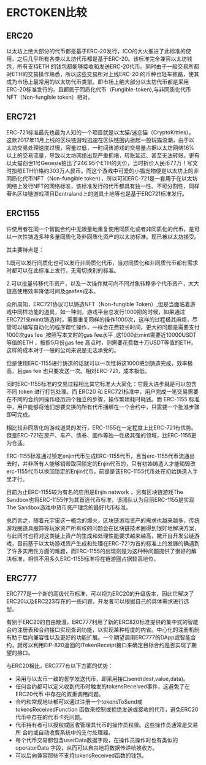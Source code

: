 # ERCTOKEN比较
## ERC20

以太坊上绝大部分的代币都是基于ERC-20发行，ICO的大火推进了此标准的使用，之后几乎所有各类以太坊代币都是基于ERC-20。该标准完全兼容以太坊钱包，所有支持ETH 的钱包都能够接收和发送ERC-20代币。同时由于一般交易所都对ETH的交易操作熟悉，所以这些交易所对上线ERC-20 的币种也轻车熟路，使其成为市场上最常用的以太坊代币类型。即市场上绝大部分以太坊代币都是采用ERC-20标准发行的，且都属于同质化代币（Fungible-token),与非同质化代币NFT（Non-fungible token）相对。

## ERC721

ERC-721标准最先也最为人知的一个项目就是以太猫/迷恋猫（CryptoKitties）。这款2017年11月上线的区块链游戏迅速在区块链圈内掀起一股玩猫浪潮，由于以太坊交易处理速度过慢，容量过低，一时间该游戏的交易量占据以太坊网络16%以上的交易流量，导致以太坊网络出现严重拥堵，转账延迟、甚至无法转账。更有以太猫创世1号Genesis拍出了246.95个ETH的天价，当时折价人民币77万！写文时按照ETH价格约303万人民币。而这个游戏中可爱的小猫宠物便是以太坊上的非同质化代币NFT（Non-fungible token），所以可知ERC-721是一套用于在以太坊网络上发行NFT的网络标准，该标准发行的代币都具有独一性、不可分割性，同样著名区块链游戏项目Dentraland上的道具土地等也是基于ERC721标准发行。

## ERC1155

许使用者在同一个智能合约中无限量地重复使用同质化或者非同质化的代币。是可以一次性铸造多种多量同质化及非同质化资产的以太坊标准。现已被以太坊接受。

其主要特点是：

1.既可以发行同质化也可以发行非同质化代币，当对同质化和非同质代币都有需求时都可以在此标准上发行，无需切换别的标准。

2.可以批量转移代币资产，以及一次操作就可向不同对象转移多个代币资产，大大提高使用效率降低时间及gasfee成本。

众所周知，ERC721协议可以铸造NFT（Non-fungible Token）,但是当面临着游戏中同样功能的道具，如一种剑，游戏平台总发行1000把的时候，如果通过ERC721来mint(铸造)时，需要重复同样的操作1000次，这样的过程极其麻烦，尽管可以编写自动化的程序帮忙操作，一样会花费较长时间，更大的问题是需要支付1000次gas fee ,按照写本文时的gas fee水平 ,这1000此mint需要近10000USDT等值的ETH ，按照5月份gas fee 高点时，则需要花费数十万USDT等值的ETH，这样的成本对于一般的公司来说是无法承受的。

但是使用ERC-1155进行铸造的话就可以一次性将这1000把剑铸造完成，效率极高，且gas fee 也只要发送一次。相对ERC-721，成本极低。

同时ERC-1155标准的交易过程相比其它标准大大简化：它最大进步就是可以包含不同 token 进行打包处理。而 ERC20 和 ERC721标准中，用户完成一笔交易需要在不同的合约间操作经历四个独立的步骤，操作繁琐耗时耗钱。而 ERC-1155 标准中，用户能够将他们想要交换的所有代币捆绑在一个合约中，只需要一个批准步骤即可完成。

相比较非同质化的游戏道具的发行，ERC-1155在一定程度上比ERC-721有优势。但是ERC-721在房产、车产、债券、画作等独一性极其强的领域，比ERC-1155更为合适。

ERC-1155标准通过锁定enjin代币生成ERC-1155代币，且当erc-1155代币流通出去时，并非所有人能够销毁取回锁定的Enjin代币的，只有初始铸造人才能销毁改erc-1155代币以换回锁定的Enjin代币，前提是该ERC-1155代币处在初始铸造人手里才行。

目前为止ERC-1155较为有名的应用是Enjin network ，另有区块链游戏The Sandbox也将ERC-1155作为其首选代币标准，该团队认为目前ERC-1155是实现The Sandbox游戏中货币资产理念的最好代币标准。

总而言之，随着元宇宙这一概念的爆火，区块链游戏资产的需求也越来越多，传统游戏圈道具服饰等玩家资产所有权的问题会在区块链技术圈得到很好地解决方案，与此同时也将对这类链上资产的生成和处理性能要求越来越高，撇开自开发公链游戏，目前基于以太坊游戏资产生成和处理在ERC-721为首的标准上的发展的确遇到了许多实用性方面的难题，而ERC-1155的出现则是为这种种问题提供了很好的解决标准，相信不用多久ERC-1155标准将在链游圈占据较高地位。

## ERC777

ERC777是一个新的高级代币标准，可以视为ERC20的升级版本，因此它解决了ERC20以及ERC223存在的一些问题，开发者可以根据自己的具体需求进行选型。

有别于ERC20的自由散漫，ERC777利用了新的ERC820标准提供的集中式的智能合约注册表和合约接口实现查询功能，以实现某种程度的内省。中心化的注册机制有助于后向兼容性以及更好的功能扩展。一个期望调用ERC777的DApp或智能合约，就可以利用EIP-820返回的ITokenReceipt接口来确定目标合约是否实现了期望的接口。

与ERC20相比，ERC777有以下方面的优势：

* 采用与以太币一致的哲学发送代币，即采用接口send(dest,value,data)。
* 任何合约都可以定义收到代币时触发的tokensReceived事件，这避免了在ERC20代币 中存在的双重调用问题。
* 合约和常规地址都可以通过注册一个tokensToSend或tokensReceivedFunction 函数来控制或拒绝发送或接收的代币，避免ERC20代币中存在的代币卡死问题。
* 代币持有者可以授权或回收管理其代币的操作员权限。这些操作员通常是交易所 合约或自动收费系统中的支付处理器。
* 每个代币交易都包含userData数据字段，在操作员操作时也有类似的operatorData 字段，从而可以自由地将数据传递给接收方。
* 可以后向兼容那些不支持tokensReceived函数的钱包。
